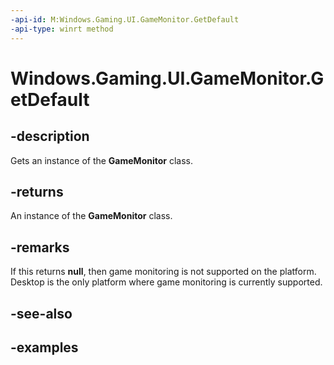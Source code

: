 ```yaml
---
-api-id: M:Windows.Gaming.UI.GameMonitor.GetDefault
-api-type: winrt method
---
```


<!-- Method syntax.
public GameMonitor GameMonitor.GetDefault()
-->

# Windows.Gaming.UI.GameMonitor.GetDefault

## -description

Gets an instance of the **GameMonitor** class.

## -returns

An instance of the **GameMonitor** class.

## -remarks

If this returns **null**, then game monitoring is not supported on the platform. Desktop is the only platform where game monitoring is currently supported.

## -see-also

## -examples

